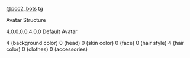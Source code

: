 [@pcc2_bots](https://t.me/pcc2_bots) tg


Avatar Structure


4.0.0.0.0.4.0.0
Default Avatar


4 (background color) 0 (head) 0 (skin color) 0 (face) 0 (hair style) 4 (hair color) 0 (clothes) 0 (accessories)
